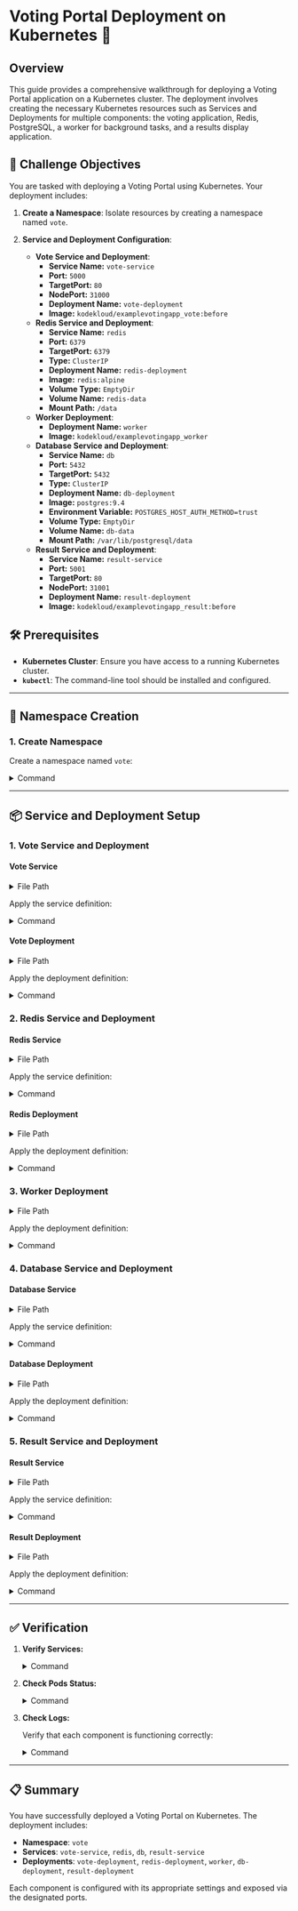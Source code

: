 # Voting Portal Deployment on Kubernetes 🚀

## Overview

This guide provides a comprehensive walkthrough for deploying a Voting Portal application on a Kubernetes cluster. The deployment involves creating the necessary Kubernetes resources such as Services and Deployments for multiple components: the voting application, Redis, PostgreSQL, a worker for background tasks, and a results display application.

## 🎯 Challenge Objectives

You are tasked with deploying a Voting Portal using Kubernetes. Your deployment includes:

1. **Create a Namespace**: Isolate resources by creating a namespace named `vote`.

2. **Service and Deployment Configuration**:
   - **Vote Service and Deployment**:
     - **Service Name:** `vote-service`
     - **Port:** `5000`
     - **TargetPort:** `80`
     - **NodePort:** `31000`
     - **Deployment Name:** `vote-deployment`
     - **Image:** `kodekloud/examplevotingapp_vote:before`
   - **Redis Service and Deployment**:
     - **Service Name:** `redis`
     - **Port:** `6379`
     - **TargetPort:** `6379`
     - **Type:** `ClusterIP`
     - **Deployment Name:** `redis-deployment`
     - **Image:** `redis:alpine`
     - **Volume Type:** `EmptyDir`
     - **Volume Name:** `redis-data`
     - **Mount Path:** `/data`
   - **Worker Deployment**:
     - **Deployment Name:** `worker`
     - **Image:** `kodekloud/examplevotingapp_worker`
   - **Database Service and Deployment**:
     - **Service Name:** `db`
     - **Port:** `5432`
     - **TargetPort:** `5432`
     - **Type:** `ClusterIP`
     - **Deployment Name:** `db-deployment`
     - **Image:** `postgres:9.4`
     - **Environment Variable:** `POSTGRES_HOST_AUTH_METHOD=trust`
     - **Volume Type:** `EmptyDir`
     - **Volume Name:** `db-data`
     - **Mount Path:** `/var/lib/postgresql/data`
   - **Result Service and Deployment**:
     - **Service Name:** `result-service`
     - **Port:** `5001`
     - **TargetPort:** `80`
     - **NodePort:** `31001`
     - **Deployment Name:** `result-deployment`
     - **Image:** `kodekloud/examplevotingapp_result:before`

## 🛠️ Prerequisites

- **Kubernetes Cluster**: Ensure you have access to a running Kubernetes cluster.
- **`kubectl`**: The command-line tool should be installed and configured.

---

## 🧩 Namespace Creation

### 1. Create Namespace

Create a namespace named `vote`:

<details>
<summary>Command</summary>

```sh
kubectl create namespace vote
```

</details>

---

## 📦 Service and Deployment Setup

### 1. Vote Service and Deployment

#### Vote Service

<details>
<summary>File Path</summary>

- [vote-service.yaml](https://github.com/prudvikeshav/Kubernetes-Challenges/blob/main/Challange%203/vote-service.yaml)

</details>

Apply the service definition:

<details>
<summary>Command</summary>

```sh
kubectl apply -f vote-service.yaml
```

</details>

#### Vote Deployment

<details>
<summary>File Path</summary>

- [vote-deployment.yaml](https://github.com/prudvikeshav/Kubernetes-Challenges/blob/main/Challange%203/vote-deployment.yaml)

</details>

Apply the deployment definition:

<details>
<summary>Command</summary>

```sh
kubectl apply -f vote-deployment.yaml
```

</details>

### 2. Redis Service and Deployment

#### Redis Service

<details>
<summary>File Path</summary>

- [redis-service.yaml](https://github.com/prudvikeshav/Kubernetes-Challenges/blob/main/Challange%203/redis-service.yaml)

</details>

Apply the service definition:

<details>
<summary>Command</summary>

```sh
kubectl apply -f redis-service.yaml
```

</details>

#### Redis Deployment

<details>
<summary>File Path</summary>

- [redis-deployment.yaml](https://github.com/prudvikeshav/Kubernetes-Challenges/blob/main/Challange%203/redis-deployment.yaml)

</details>

Apply the deployment definition:

<details>
<summary>Command</summary>

```sh
kubectl apply -f redis-deployment.yaml
```

</details>

### 3. Worker Deployment

<details>
<summary>File Path</summary>

- [worker-deployment.yaml](https://github.com/prudvikeshav/Kubernetes-Challenges/blob/main/Challange%203/worker-deployment.yaml)

</details>

Apply the deployment definition:

<details>
<summary>Command</summary>

```sh
kubectl apply -f worker-deployment.yaml
```

</details>

### 4. Database Service and Deployment

#### Database Service

<details>
<summary>File Path</summary>

- [db-service.yaml](https://github.com/prudvikeshav/Kubernetes-Challenges/blob/main/Challange%203/db-service.yaml)

</details>

Apply the service definition:

<details>
<summary>Command</summary>

```sh
kubectl apply -f db-service.yaml
```

</details>

#### Database Deployment

<details>
<summary>File Path</summary>

- [db-deployment.yaml](https://github.com/prudvikeshav/Kubernetes-Challenges/blob/main/Challange%203/db-deployment.yaml)

</details>

Apply the deployment definition:

<details>
<summary>Command</summary>

```sh
kubectl apply -f db-deployment.yaml
```

</details>

### 5. Result Service and Deployment

#### Result Service

<details>
<summary>File Path</summary>

- [result-service.yaml](https://github.com/prudvikeshav/Kubernetes-Challenges/blob/main/Challange%203/result-service.yaml)

</details>

Apply the service definition:

<details>
<summary>Command</summary>

```sh
kubectl apply -f result-service.yaml
```

</details>

#### Result Deployment

<details>
<summary>File Path</summary>

- [result-deployment.yaml](https://github.com/prudvikeshav/Kubernetes-Challenges/blob/main/Challange%203/result-deployment.yaml)

</details>

Apply the deployment definition:

<details>
<summary>Command</summary>

```sh
kubectl apply -f result-deployment.yaml
```

</details>

---

## ✅ Verification

1. **Verify Services:**

   <details>
   <summary>Command</summary>

   ```sh
   kubectl get services -n vote
   ```

   </details>

2. **Check Pods Status:**

   <details>
   <summary>Command</summary>

   ```sh
   kubectl get pods -n vote
   ```

   Ensure all pods are running with the appropriate labels.
   </details>

3. **Check Logs:**

   Verify that each component is functioning correctly:

   <details>
   <summary>Command</summary>

   ```sh
   kubectl logs -n vote <pod-name>
   ```

   Replace `<pod-name>` with the actual pod names for each deployment.
   </details>

---

## 📋 Summary

You have successfully deployed a Voting Portal on Kubernetes. The deployment includes:

- **Namespace**: `vote`
- **Services**: `vote-service`, `redis`, `db`, `result-service`
- **Deployments**: `vote-deployment`, `redis-deployment`, `worker`, `db-deployment`, `result-deployment`

Each component is configured with its appropriate settings and exposed via the designated ports.

